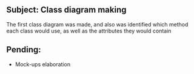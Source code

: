 ## Subject: Class diagram making

The first class diagram was made, and also was identified which method each class would use, as well as the attributes they would contain

## Pending:

 + Mock-ups elaboration